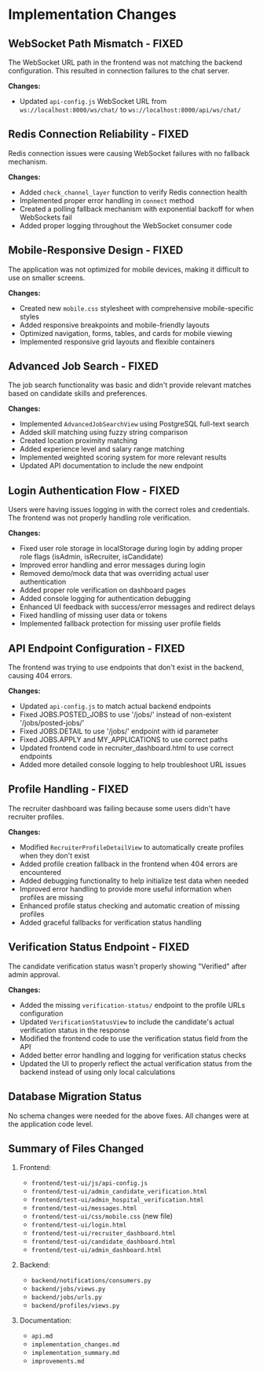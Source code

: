 # Implementation Changes

## WebSocket Path Mismatch - FIXED
The WebSocket URL path in the frontend was not matching the backend configuration. This resulted in connection failures to the chat server.

**Changes:**
- Updated `api-config.js` WebSocket URL from `ws://localhost:8000/ws/chat/` to `ws://localhost:8000/api/ws/chat/`

## Redis Connection Reliability - FIXED
Redis connection issues were causing WebSocket failures with no fallback mechanism.

**Changes:**
- Added `check_channel_layer` function to verify Redis connection health
- Implemented proper error handling in `connect` method
- Created a polling fallback mechanism with exponential backoff for when WebSockets fail
- Added proper logging throughout the WebSocket consumer code

## Mobile-Responsive Design - FIXED
The application was not optimized for mobile devices, making it difficult to use on smaller screens.

**Changes:**
- Created new `mobile.css` stylesheet with comprehensive mobile-specific styles
- Added responsive breakpoints and mobile-friendly layouts
- Optimized navigation, forms, tables, and cards for mobile viewing
- Implemented responsive grid layouts and flexible containers

## Advanced Job Search - FIXED
The job search functionality was basic and didn't provide relevant matches based on candidate skills and preferences.

**Changes:**
- Implemented `AdvancedJobSearchView` using PostgreSQL full-text search
- Added skill matching using fuzzy string comparison
- Created location proximity matching
- Added experience level and salary range matching
- Implemented weighted scoring system for more relevant results
- Updated API documentation to include the new endpoint

## Login Authentication Flow - FIXED
Users were having issues logging in with the correct roles and credentials. The frontend was not properly handling role verification.

**Changes:**
- Fixed user role storage in localStorage during login by adding proper role flags (isAdmin, isRecruiter, isCandidate)
- Improved error handling and error messages during login
- Removed demo/mock data that was overriding actual user authentication
- Added proper role verification on dashboard pages
- Added console logging for authentication debugging
- Enhanced UI feedback with success/error messages and redirect delays
- Fixed handling of missing user data or tokens
- Implemented fallback protection for missing user profile fields

## API Endpoint Configuration - FIXED
The frontend was trying to use endpoints that don't exist in the backend, causing 404 errors.

**Changes:**
- Updated `api-config.js` to match actual backend endpoints
- Fixed JOBS.POSTED_JOBS to use '/jobs/' instead of non-existent '/jobs/posted-jobs/'
- Fixed JOBS.DETAIL to use '/jobs/' endpoint with id parameter
- Fixed JOBS.APPLY and MY_APPLICATIONS to use correct paths
- Updated frontend code in recruiter_dashboard.html to use correct endpoints
- Added more detailed console logging to help troubleshoot URL issues

## Profile Handling - FIXED
The recruiter dashboard was failing because some users didn't have recruiter profiles.

**Changes:**
- Modified `RecruiterProfileDetailView` to automatically create profiles when they don't exist
- Added profile creation fallback in the frontend when 404 errors are encountered
- Added debugging functionality to help initialize test data when needed
- Improved error handling to provide more useful information when profiles are missing
- Enhanced profile status checking and automatic creation of missing profiles
- Added graceful fallbacks for verification status handling

## Verification Status Endpoint - FIXED
The candidate verification status wasn't properly showing "Verified" after admin approval.

**Changes:**
- Added the missing `verification-status/` endpoint to the profile URLs configuration
- Updated `VerificationStatusView` to include the candidate's actual verification status in the response
- Modified the frontend code to use the verification status field from the API
- Added better error handling and logging for verification status checks
- Updated the UI to properly reflect the actual verification status from the backend instead of using only local calculations

## Database Migration Status

No schema changes were needed for the above fixes. All changes were at the application code level.

## Summary of Files Changed

1. Frontend:
   - `frontend/test-ui/js/api-config.js`
   - `frontend/test-ui/admin_candidate_verification.html`
   - `frontend/test-ui/admin_hospital_verification.html`
   - `frontend/test-ui/messages.html`
   - `frontend/test-ui/css/mobile.css` (new file)
   - `frontend/test-ui/login.html`
   - `frontend/test-ui/recruiter_dashboard.html`
   - `frontend/test-ui/candidate_dashboard.html`
   - `frontend/test-ui/admin_dashboard.html`

2. Backend:
   - `backend/notifications/consumers.py`
   - `backend/jobs/views.py`
   - `backend/jobs/urls.py`
   - `backend/profiles/views.py`

3. Documentation:
   - `api.md`
   - `implementation_changes.md`
   - `implementation_summary.md`
   - `improvements.md` 